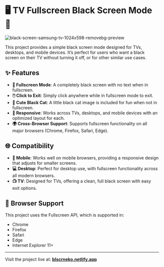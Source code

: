 # 🖥️ TV Fullscreen Black Screen Mode 🖤

![black-screen-samsung-tv-1024x598-removebg-preview](https://github.com/user-attachments/assets/f47b4cb3-ea6a-4d87-ab1d-85cb1430a85d)

This project provides a simple black screen mode designed for TVs, desktops, and mobile devices. It’s perfect for users who want a black screen on their TV without turning it off, or for other similar use cases.

## ✨ Features

- **🔲 Fullscreen Mode**: A completely black screen with no text when in fullscreen.
- **🖱️ Click to Exit**: Simply click anywhere while in fullscreen mode to exit.
- **🐾 Cute Black Cat**: A little black cat image is included for fun when not in fullscreen.
- **📱 Responsive**: Works across TVs, desktops, and mobile devices with an optimized layout for each.
- **🌍 Cross-Browser Support**: Supports fullscreen functionality on all major browsers (Chrome, Firefox, Safari, Edge).

## 🌐 Compatibility

- **📱 Mobile**: Works well on mobile browsers, providing a responsive design that adjusts for smaller screens.
- **💻 Desktop**: Perfect for desktop use, with fullscreen functionality across all modern browsers.
- **📺 TV**: Designed for TVs, offering a clean, full black screen with easy exit options.

## 🌟 Browser Support

This project uses the Fullscreen API, which is supported in:

- Chrome
- Firefox
- Safari
- Edge
- Internet Explorer 11+

---

Visit the project live at: **[blscrneko.netlify.app](https://blscrneko.netlify.app/)**
